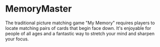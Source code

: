 # MemoryMaster
The traditional picture matching game "My Memory" requires players to locate matching pairs of cards that begin face down. It's enjoyable for people of all ages and a fantastic way to stretch your mind and sharpen your focus.
